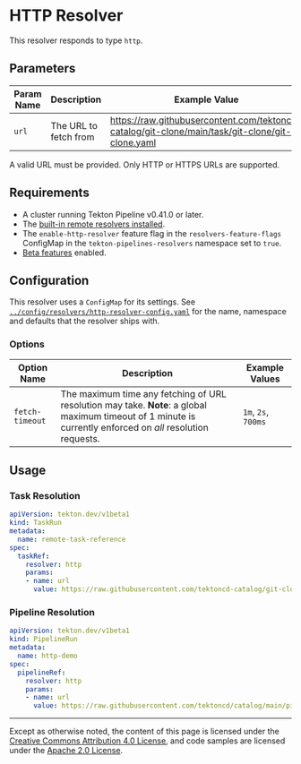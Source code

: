 <!--
---
linkTitle: "HTTP Resolver"
weight: 311
---
-->

# HTTP Resolver

This resolver responds to type `http`.

## Parameters

| Param Name       | Description                                                                   | Example Value                                              |
|------------------|-------------------------------------------------------------------------------|------------------------------------------------------------|
| `url`            | The URL to fetch from                                                         | https://raw.githubusercontent.com/tektoncd-catalog/git-clone/main/task/git-clone/git-clone.yaml                                                   |

A valid URL must be provided. Only HTTP or HTTPS URLs are supported.

## Requirements

- A cluster running Tekton Pipeline v0.41.0 or later.
- The [built-in remote resolvers installed](./install.md#installing-and-configuring-remote-task-and-pipeline-resolution).
- The `enable-http-resolver` feature flag in the `resolvers-feature-flags` ConfigMap in the
  `tekton-pipelines-resolvers` namespace set to `true`.
- [Beta features](./additional-configs.md#beta-features) enabled.

## Configuration

This resolver uses a `ConfigMap` for its settings. See
[`../config/resolvers/http-resolver-config.yaml`](../config/resolvers/http-resolver-config.yaml)
for the name, namespace and defaults that the resolver ships with.

### Options

| Option Name                 | Description                                          | Example Values         |
|-----------------------------|------------------------------------------------------|------------------------|
| `fetch-timeout`              | The maximum time any fetching of URL resolution may take. **Note**: a global maximum timeout of 1 minute is currently enforced on _all_ resolution requests. | `1m`, `2s`, `700ms`                                              |

## Usage

### Task Resolution

```yaml
apiVersion: tekton.dev/v1beta1
kind: TaskRun
metadata:
  name: remote-task-reference
spec:
  taskRef:
    resolver: http
    params:
    - name: url
      value: https://raw.githubusercontent.com/tektoncd-catalog/git-clone/main/task/git-clone/git-clone.yaml
```

### Pipeline Resolution

```yaml
apiVersion: tekton.dev/v1beta1
kind: PipelineRun
metadata:
  name: http-demo
spec:
  pipelineRef:
    resolver: http
    params:
    - name: url
      value: https://raw.githubusercontent.com/tektoncd/catalog/main/pipeline/build-push-gke-deploy/0.1/build-push-gke-deploy.yaml
```

---

Except as otherwise noted, the content of this page is licensed under the
[Creative Commons Attribution 4.0 License](https://creativecommons.org/licenses/by/4.0/),
and code samples are licensed under the
[Apache 2.0 License](https://www.apache.org/licenses/LICENSE-2.0).
